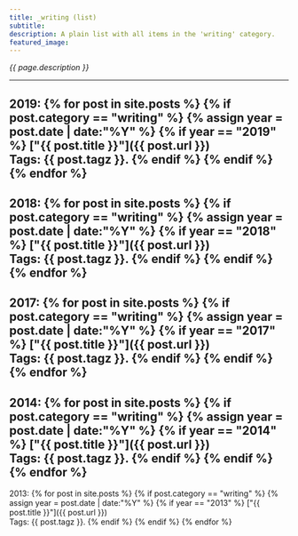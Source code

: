 ```yaml
---
title: _writing (list)
subtitle:
description: A plain list with all items in the 'writing' category.
featured_image:
---
```

_{{ page.description }}_

---
2019:
{% for post in site.posts %}
  {% if post.category == "writing" %}
      {% assign year = post.date | date:"%Y" %}
      {% if year == "2019" %}
["{{ post.title }}"]({{ post.url }})  
Tags: {{ post.tagz }}.
      {% endif %}
  {% endif %}
{% endfor %}
---
2018:
{% for post in site.posts %}
  {% if post.category == "writing" %}
      {% assign year = post.date | date:"%Y" %}
      {% if year == "2018" %}
["{{ post.title }}"]({{ post.url }})  
Tags: {{ post.tagz }}.
      {% endif %}
  {% endif %}
{% endfor %}
---
2017:
{% for post in site.posts %}
  {% if post.category == "writing" %}
      {% assign year = post.date | date:"%Y" %}
      {% if year == "2017" %}
["{{ post.title }}"]({{ post.url }})  
Tags: {{ post.tagz }}.
      {% endif %}
  {% endif %}
{% endfor %}
---
2014:
{% for post in site.posts %}
  {% if post.category == "writing" %}
      {% assign year = post.date | date:"%Y" %}
      {% if year == "2014" %}
["{{ post.title }}"]({{ post.url }})  
Tags: {{ post.tagz }}.
      {% endif %}
  {% endif %}
{% endfor %}
---
2013:
{% for post in site.posts %}
  {% if post.category == "writing" %}
      {% assign year = post.date | date:"%Y" %}
      {% if year == "2013" %}
["{{ post.title }}"]({{ post.url }})  
Tags: {{ post.tagz }}.
      {% endif %}
  {% endif %}
{% endfor %}
